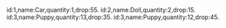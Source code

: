 id:1,name:Car,quantity:1,drop:55.
id:2,name:Doll,quantity:2,drop:15.
id:3,name:Puppy,quantity:13,drop:35.
id:3,name:Puppy,quantity:12,drop:45.
